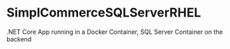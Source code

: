 # SimplCommerceSQLServerRHEL
.NET Core App running in a Docker Container, SQL Server Container on the backend
